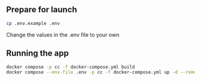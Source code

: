 ## Prepare for launch

```bash
cp .env.example .env
```
Change the values in the .env file to your own

## Running the app

```bash
docker compose -p cc -f docker-compose.yml build
docker compose --env-file .env -p cc -f docker-compose.yml up -d --remove-orphans
```
